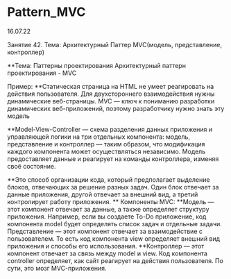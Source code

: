 # Pattern_MVC
16.07.22

Занятие 42. Тема: Архитектурный Паттер MVC(модель, представление, контроллер)

**Тема: Паттерны проектирования
Архитектурный паттерн проектирования - MVC

Пример:
**Статическая страница на HTML не умеет реагировать на действия пользователя.
Для двухстороннего взаимодействия нужны динамические веб-страницы.
MVC — ключ к пониманию разработки динамических веб-приложений, поэтому разработчику нужно знать эту модель

**Model-View-Controller — схема разделения данных приложения и управляющей логики на три отдельных компонента:
модель, представление и контроллер — таким образом,
что модификация каждого компонента может осуществляться независимо.
Модель предоставляет данные и реагирует на команды контроллера, изменяя своё состояние.

**Это способ организации кода, который предполагает выделение блоков, отвечающих за решение разных задач.
Один блок отвечает за данные приложения, другой отвечает за внешний вид,
а третий контролирует работу приложения.
** Компоненты MVC:
**Модель — этот компонент отвечает за данные, а также определяет структуру приложения.
Например, если вы создаете To-Do приложение,
код компонента model будет определять список задач и отдельные задачи.
Представление — этот компонент отвечает за взаимодействие с пользователем.
То есть код компонента view определяет внешний вид приложения и способы его использования.
**Контроллер — этот компонент отвечает за связь между model и view.
Код компонента controller определяет, как сайт реагирует на действия пользователя. По сути, это мозг MVC-приложения.
